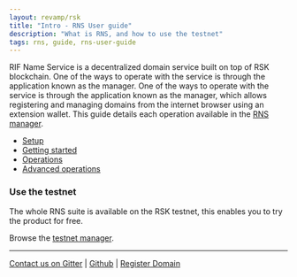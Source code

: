 ```yaml
---
layout: revamp/rsk
title: "Intro - RNS User guide"
description: "What is RNS, and how to use the testnet"
tags: rns, guide, rns-user-guide
---
```


RIF Name Service is a decentralized domain service built on top of RSK blockchain. One of the ways to operate with the service is through the application known as the manager. One of the ways to operate with the service is through the application known as the manager, which allows registering and managing domains from the internet browser using an extension wallet. This guide details each operation available in the [RNS manager](https://manager.rns.rifos.org).


- [Setup](/rif/rns/guide/setup/)
- [Getting started](/rif/rns/guide/getting-started/)
- [Operations](/rif/rns/guide/operations/)
- [Advanced operations](/rif/rns/guide/advanced/)

### Use the testnet

The whole RNS suite is available on the RSK testnet, this enables you to try the product for free.

Browse the [testnet manager](https://testnet.manager.rns.rifos.org).

----

[Contact us on Gitter](https://gitter.im/rsksmart/rif-name-service) |
[Github](https://github.com/rnsdomains) |
[Register Domain](https://manager.rns.rifos.org/search)
